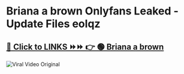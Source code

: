 
 # Briana a brown Onlyfans Leaked - Update Files eolqz

## <h2><a href="https://clipsfans.com/Briana_a_brown&ref=git">🔗 Click to LINKS ⏩⏩ 👉 🟢 Briana a brown </a></h2>

<a href="https://clipsfans.com/Briana_a_brown&ref=git" rel="nofollow" data-target="animated-image.originalLink"><img src="https://i.ibb.co.com/xMMVF88/686577567.gif" alt="Viral Video Original" style="max-width: 100%; display: inline-block;" data-target="animated-image.originalImage"></a>

